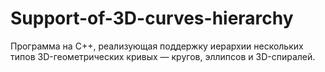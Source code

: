 # Support-of-3D-curves-hierarchy
Программа на C++, реализующая поддержку иерархии нескольких типов 3D-геометрических кривых — кругов, эллипсов и 3D-спиралей.
